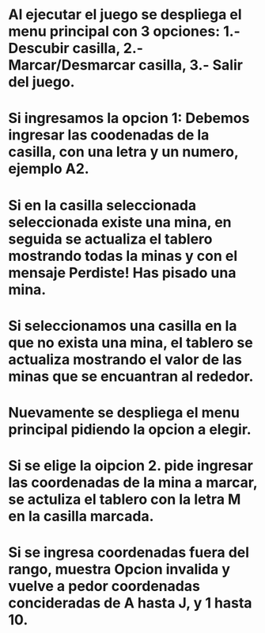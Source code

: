 #  Al ejecutar el juego se despliega el menu principal con 3 opciones: 1.- Descubir casilla, 2.- Marcar/Desmarcar casilla, 3.- Salir del juego.
#  Si ingresamos la opcion 1: Debemos ingresar las coodenadas de la casilla, con una letra y un numero, ejemplo A2.
#  Si en la casilla seleccionada seleccionada existe una mina, en seguida se actualiza el tablero mostrando todas la minas y con el mensaje Perdiste! Has pisado una mina.
#  Si seleccionamos una casilla en la que no exista una mina, el tablero se actualiza mostrando el valor de las minas que se encuantran al rededor.
#  Nuevamente se despliega el menu principal pidiendo la opcion a elegir.
#  Si se elige la oipcion 2. pide ingresar las coordenadas de la mina a marcar, se actuliza el tablero con la letra M en la casilla marcada.
#  Si se ingresa coordenadas fuera del rango, muestra Opcion invalida y vuelve a pedor coordenadas concideradas de A hasta J, y 1 hasta 10.


